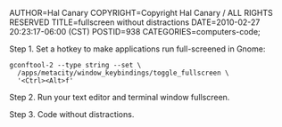 AUTHOR=Hal Canary
COPYRIGHT=Copyright Hal Canary / ALL RIGHTS RESERVED
TITLE=fullscreen without distractions
DATE=2010-02-27 20:23:17-06:00 (CST)
POSTID=938
CATEGORIES=computers-code;

Step 1. Set a hotkey to make applications run full-screened in Gnome:

    gconftool-2 --type string --set \
      /apps/metacity/window_keybindings/toggle_fullscreen \
      '<Ctrl><Alt>f'

Step 2. Run your text editor and terminal window fullscreen.

Step 3. Code without distractions.
